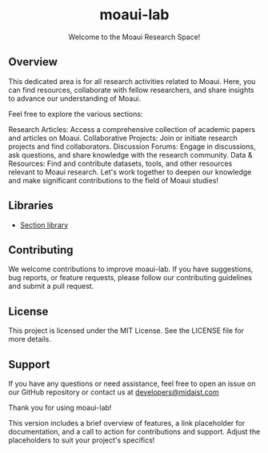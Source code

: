 <!-- markdownlint-disable-next-line -->
<h1 align="center">moaui-lab</h1>

<p align="center">
  Welcome to the Moaui Research Space!
</p>

## Overview

This dedicated area is for all research activities related to Moaui. Here, you can find resources, collaborate with fellow researchers, and share insights to advance our understanding of Moaui.

Feel free to explore the various sections:

Research Articles: Access a comprehensive collection of academic papers and articles on Moaui.
Collaborative Projects: Join or initiate research projects and find collaborators.
Discussion Forums: Engage in discussions, ask questions, and share knowledge with the research community.
Data & Resources: Find and contribute datasets, tools, and other resources relevant to Moaui research.
Let's work together to deepen our knowledge and make significant contributions to the field of Moaui studies!

## Libraries

- [Section library](./src/lib/Section)

## Contributing
We welcome contributions to improve moaui-lab. If you have suggestions, bug reports, or feature requests, please follow our contributing guidelines and submit a pull request.

## License
This project is licensed under the MIT License. See the LICENSE file for more details.

## Support
If you have any questions or need assistance, feel free to open an issue on our GitHub repository or contact us at developers@midaist.com

Thank you for using moaui-lab!  

This version includes a brief overview of features, a link placeholder for documentation, and a call to action for contributions and support. Adjust the placeholders to suit your project's specifics!
